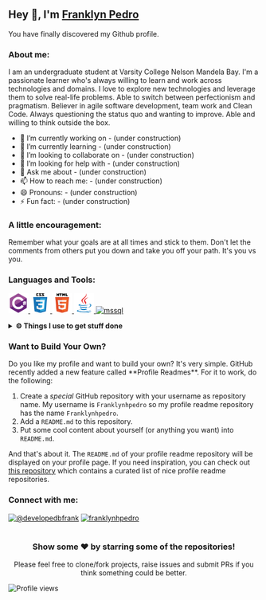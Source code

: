 ## Hey 👋, I'm [Franklyn Pedro](https://github.com/Franklynhpedro/) 

You have finally discovered my Github profile.

<h3 align="left">About me:</h3>
<p align="left">
I am an undergraduate student at Varsity College Nelson Mandela Bay. I'm a passionate learner who's always willing to learn and work across technologies and domains. I love to explore new technologies and leverage them to solve real-life problems.  Able to switch between perfectionism and pragmatism. Believer in agile software development, team work and Clean Code. Always questioning the status quo and wanting to improve. Able and willing to think outside the box.

- 🔭 I’m currently working on - (under construction) 
- 🌱 I’m currently learning - (under construction) 
- 👯 I’m looking to collaborate on - (under construction) 
- 🤔 I’m looking for help with - (under construction) 
- 💬 Ask me about - (under construction) 
- 📫 How to reach me: - (under construction) 
- 😄 Pronouns: - (under construction) 
- ⚡ Fun fact: - (under construction) 
</p>

<h3 align="left">A little encouragement:</h3>
Remember what your goals are at all times and stick to them. Don't let the comments from others put you down and take you off your path. It's you vs you.

<h3 align="left">Languages and Tools:</h3>
<p align="left"> <a href="https://www.w3schools.com/cs/" target="_blank" rel="noreferrer"> <img src="https://raw.githubusercontent.com/devicons/devicon/master/icons/csharp/csharp-original.svg" alt="csharp" width="40" height="40"/> </a> <a href="https://www.w3schools.com/css/" target="_blank" rel="noreferrer"> <img src="https://raw.githubusercontent.com/devicons/devicon/master/icons/css3/css3-original-wordmark.svg" alt="css3" width="40" height="40"/> </a> <a href="https://www.w3.org/html/" target="_blank" rel="noreferrer"> <img src="https://raw.githubusercontent.com/devicons/devicon/master/icons/html5/html5-original-wordmark.svg" alt="html5" width="40" height="40"/> </a> <a href="https://www.java.com" target="_blank" rel="noreferrer"> <img src="https://raw.githubusercontent.com/devicons/devicon/master/icons/java/java-original.svg" alt="java" width="40" height="40"/> </a> <a href="https://www.microsoft.com/en-us/sql-server" target="_blank" rel="noreferrer"> <img src="https://www.svgrepo.com/show/303229/microsoft-sql-server-logo.svg" alt="mssql" width="40" height="40"/> </a> </p>

<details>	
  <br />
  <summary><b>⚙️ Things I use to get stuff done</b></summary>
  	<ul>
  	    <li><b>OS:</b> Windows 11</li>
	    <li><b>Laptop: </b>Asus x509 (i7)</li>
  	    <li><b>Browser: </b> Google Chrome Web Browser</li>
	    <li><b>Code Editor:</b> VSCode - The best editor out there.</li>
	    <li><b>To Stay Updated:</b> Dev.to, Medium, Linkedin and Twitter.</li>	    
	</ul>	
</details>


<h3 align="left">Want to Build Your Own?</h3>
<p align="left">
Do you like my profile and want to build your own? It's very simple. GitHub recently added a new feature called **Profile Readmes**. For it to work, do the following:

1. Create a *special* GitHub repository with your username as repository name. My username is `Franklynhpedro` so my profile readme repository has the name `Franklynhpedro`.
1. Add a `README.md` to this repository.
1. Put some cool content about yourself (or anything you want) into `README.md`.

And that's about it. The `README.md` of your profile readme repository will be displayed on your profile page. If you need inspiration, you can check out [this repository](https://github.com/abhisheknaiidu/awesome-github-profile-readme) which contains a curated list of nice profile readme repositories.</p>

<h3 align="left">Connect with me:</h3>
<p align="left">
<a href="https://twitter.com/@developedbfrank" target="blank"><img align="center" src="https://raw.githubusercontent.com/rahuldkjain/github-profile-readme-generator/master/src/images/icons/Social/twitter.svg" alt="@developedbfrank" height="30" width="40" /></a>
<a href="https://instagram.com/franklynhpedro" target="blank"><img align="center" src="https://raw.githubusercontent.com/rahuldkjain/github-profile-readme-generator/master/src/images/icons/Social/instagram.svg" alt="franklynhpedro" height="30" width="40" /></a>
</p>

#

<div align="center">

### Show some ❤️ by starring some of the repositories!
Please feel free to clone/fork projects, raise issues and submit PRs if you think something could be better. <br/>
</div>

![Profile views](https://gpvc.arturio.dev/Franklynhpedro)  
